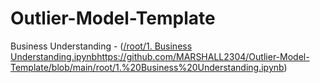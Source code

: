 # Outlier-Model-Template

Business Understanding - ([/root/1. Business Understanding.ipynb](https://github.com/MARSHALL2304/Outlier-Model-Template/blob/main/root/1.%20Business%20Understanding.ipynb)https://github.com/MARSHALL2304/Outlier-Model-Template/blob/main/root/1.%20Business%20Understanding.ipynb)
